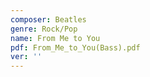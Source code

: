 ```yaml
---
composer: Beatles
genre: Rock/Pop
name: From Me to You
pdf: From_Me_to_You(Bass).pdf
ver: ''
---
```

